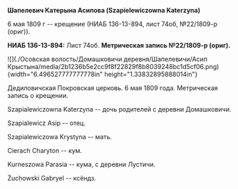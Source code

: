 **Шапелевич Катерына Асипова (Szapielewiczowna Katerzyna)**

6 мая 1809 г -- крещение (НИАБ 136-13-894, лист 74об, №22/1809-р
(ориг)).

**НИАБ 136-13-894:** Лист 74об. **Метрическая запись №22/1809-р
(ориг).**

![](./Осовская волость/Домашковичи деревня/Шапелевичи/Асип Крыстына/media/2b1236b5e2cc9f8f22829f8b8039248bc1d5cf06.png){width="6.496527777777778in"
height="1.33832895888014in"}

Дедиловичская Покровская церковь. 6 мая 1809 года. Метрическая запись о
крещении.

Szapialewiczowna Katerzyna -- дочь родителей с деревни Домашковичи.

Szapialewicz Asip -- отец.

Szapialewiczowa Krystyna -- мать.

Cierach Charyton -- кум.

Kurneszowa Parasia -- кума, с деревни Лустичи.

Żuchowski Gabryel -- ксёндз.
